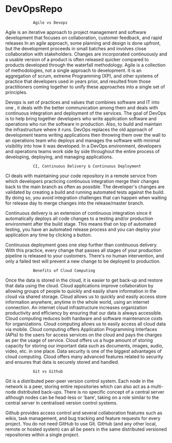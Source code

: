# DevOpsRepo

				Agile vs Devops

Agile is an iterative approach to project management and software development that focuses on collaboration, customer feedback, and rapid releases
In an agile approach, some planning and design is done upfront, but the development proceeds in small batches and involves close collaboration with stakeholders. 
Changes are incorporated continuously and a usable version of a product is often released quicker compared to products developed through the waterfall methodology. 
Agile is a collection of methodologies, not a single approach to development. It is an aggregation of scrum, extreme Programming (XP), 
and other systems of practice that developers used in years prior, and resulted from those practitioners coming together to unify these approaches into a single set of principles.

Devops is set of practices and values that combines software and IT into one , it deals with the better communication among them and deals with continuous integration 
and deployment of the services.
The goal of DevOps is to help bring together developers who write application software and operations who run the software in production. Also, 
to build and maintain the infrastructure where it runs. DevOps replaces the old approach of development teams writing applications then throwing them 
over the wall to an operations team who deploys and manages the software with minimal visibility into how it was developed. In a DevOps environment, 
developers and operations teams work side by side throughout the entire process of developing, deploying, and managing applications. 

				CI, Continuous Delivery & Continuous Deployment

CI deals with maintaining your code repository in a remote service from which developers practicing continuous integration merge their changes back to the main branch as often as possible. 
The developer's changes are validated by creating a build and running automated tests against the build. 
By doing so, you avoid integration challenges that can happen when waiting for release day to merge changes into the release/master branch.

Continuous delivery is an extension of continuous integration since it automatically deploys all code changes to a testing 
and/or production environment after the build stage. 
This means that on top of automated testing, you have an automated release process and you can deploy your application any time by clicking a button.

Continuous deployment goes one step further than continuous delivery. With this practice, every change that passes 
all stages of your production pipeline is released to your customers. 
There's no human intervention, and only a failed test will prevent a new change to be deployed to production.

				Benefits of Cloud Computing

Once the data is stored in the cloud, it is easier to get back-up and restore that data using the cloud.
Cloud applications improve collaboration by allowing groups of people to quickly and easily share information in the cloud via shared storage.
Cloud allows us to quickly and easily access store information anywhere, anytime in the whole world, using an internet connection. An internet cloud infrastructure increases organization productivity and efficiency by ensuring that our data is always accessible.
Cloud computing reduces both hardware and software maintenance costs for organizations.
Cloud computing allows us to easily access all cloud data via mobile.
Cloud computing offers Application Programming Interfaces (APIs) to the users for access services on the cloud and pays the charges as per the usage of service.
Cloud offers us a huge amount of storing capacity for storing our important data such as documents, images, audio, video, etc. in one place.
Data security is one of the biggest advantages of cloud computing. Cloud offers many advanced features related to security and ensures that data is securely stored and handled.

				Git vs Github

Git is a distributed peer-peer version control system. Each node in the network is a peer, storing entire repositories which can also act as a multi-node distributed back-ups. There is no specific concept of a central server although nodes can be head-less or 'bare', taking on a role similar to the central server in centralised version control systems.

Github provides access control and several collaboration features such as wikis, task management, and bug tracking and feature requests for every project.
You do not need GitHub to use Git.
GitHub (and any other local, remote or hosted system) can all be peers in the same distributed versioned repositories within a single project.